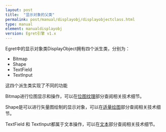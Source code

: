 ```yaml
---
layout: post
title:  "显示对象的父类"
permalink: post/manual/displayobj/displayobjectclass.html
type: manual
element: manualdisplayobj
version: Egret引擎 v1.x
---
```


Egret中的显示对象类DisplayObject拥有四个派生类，分别为：

* Bitmap
* Shape
* TextField
* TextInput

这四个派生类实现了不同的功能

Bitmap进行位图显示和操作，可以在[位图纹理]()部分查阅相关技术细节。

Shape是可以进行矢量图绘制的显示对象，可以在[适量绘图]()部分查阅相关技术细节。

TextField 和 TextInput都属于文本操作，可以在[文本]()部分查阅相关技术细节。